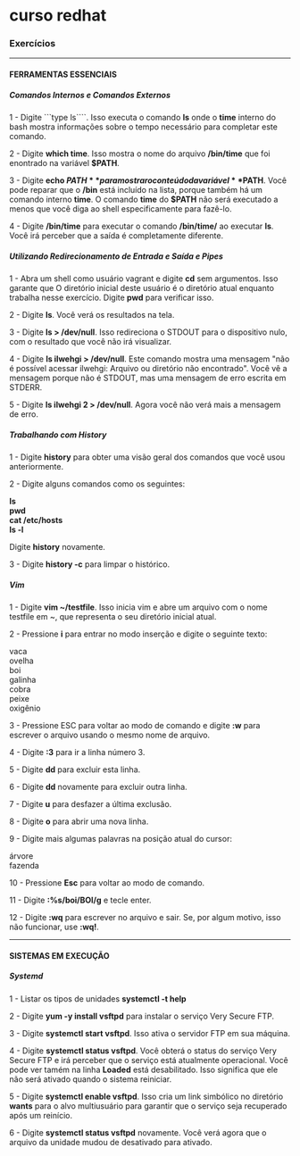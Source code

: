 # curso redhat

### Exercícios

----
#### FERRAMENTAS ESSENCIAIS

##### Comandos Internos e Comandos Externos

1 - Digite ```type ls````. Isso executa o comando **ls** onde o **time** interno do bash
mostra informações sobre o tempo necessário para completar este comando.

2 - Digite **which time**. Isso mostra o nome do arquivo **/bin/time** que foi enontrado na variável **$PATH**.

3 - Digite **echo $PATH** para mostrar o conteúdo da variável **$PATH**. Você pode reparar que o **/bin** está incluído na lista, porque também há um comando interno **time**.
O comando **time** do **$PATH** não será executado a menos que você diga ao shell especificamente para fazê-lo.

4 - Digite **/bin/time** para executar o comando **/bin/time/** ao executar **ls**. Você irá perceber que a saída é completamente diferente.



##### Utilizando Redirecionamento de Entrada e Saída e Pipes

1 - Abra um shell como usuário vagrant e digite **cd** sem argumentos. Isso garante que
O diretório inicial deste usuário é o diretório atual enquanto trabalha nesse
exercício. Digite **pwd** para verificar isso.

2 - Digite **ls**. Você verá os resultados na tela.

3 - Digite **ls > /dev/null**. Isso redireciona o STDOUT para o dispositivo nulo, com o resultado que você não irá visualizar.

4 - Digite **ls ilwehgi > /dev/null**. Este comando mostra uma mensagem "não é possível acessar ilwehgi: Arquivo ou diretório não encontrado". Você vê a mensagem porque não é STDOUT, mas uma
mensagem de erro escrita em STDERR.

5 - Digite **ls ilwehgi 2 > /dev/null**. Agora você não verá mais a mensagem de erro.


##### Trabalhando com History

1 - Digite **history** para obter uma visão geral dos comandos que você usou anteriormente.

2 - Digite alguns comandos como os seguintes:
    
**ls** <br>
**pwd** <br>
**cat /etc/hosts** <br>
**ls -l** <br>
    
   Digite **history** novamente.

3 - Digite **history -c** para limpar o histórico.


##### Vim

1 - Digite **vim ~/testfile**. Isso inicia vim e abre um arquivo com o nome testfile em ~, que representa o seu diretório inicial atual.

2 - Pressione **i** para entrar no modo inserção e digite o seguinte texto:

vaca <br>
ovelha <br>
boi <br>
galinha <br>
cobra <br>
peixe <br>
oxigênio <br>

3 - Pressione ESC para voltar ao modo de comando e digite **:w** para escrever o arquivo usando o mesmo nome de arquivo.

4 - Digite **:3** para ir a linha número 3.

5 - Digite **dd** para excluir esta linha.

6 - Digite **dd** novamente para excluir outra linha.

7 - Digite **u** para desfazer a última exclusão.

8 - Digite **o** para abrir uma nova linha.

9 - Digite mais algumas palavras na posição atual do cursor:

árvore <br>
fazenda <br>

10 - Pressione **Esc** para voltar ao modo de comando.

11 - Digite **:%s/boi/BOI/g** e tecle enter.

12 - Digite **:wq** para escrever no arquivo e sair. Se, por algum motivo, isso não funcionar, use **:wq!**.


----
#### SISTEMAS EM EXECUÇÃO

##### Systemd

1 - Listar os tipos de unidades
**systemctl -t help**

2 - Digite **yum -y install vsftpd** para instalar o serviço Very Secure FTP.

3 - Digite **systemctl start vsftpd**. Isso ativa o servidor FTP em sua máquina.

4 - Digite **systemctl status vsftpd**. Você obterá o status do serviço Very Secure FTP e irá perceber que o serviço está atualmente operacional. Você pode ver tamém na linha **Loaded** está desabilitado. Isso significa que ele não será ativado quando o sistema reiniciar.

5 - Digite **systemctl enable vsftpd**. Isso cria um link simbólico no diretório **wants** para o alvo multiusuário para garantir que o serviço seja recuperado após um reinício.

6 - Digite **systemctl status vsftpd** novamente. Você verá agora que o arquivo da unidade mudou de desativado para ativado.
